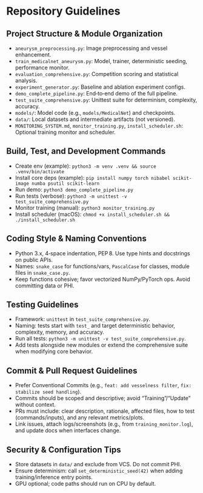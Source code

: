 # Repository Guidelines

## Project Structure & Module Organization
- `aneurysm_preprocessing.py`: Image preprocessing and vessel enhancement.
- `train_medicalnet_aneurysm.py`: Model, trainer, deterministic seeding, performance monitor.
- `evaluation_comprehensive.py`: Competition scoring and statistical analysis.
- `experiment_generator.py`: Baseline and ablation experiment configs.
- `demo_complete_pipeline.py`: End‑to‑end demo of the full pipeline.
- `test_suite_comprehensive.py`: Unittest suite for determinism, complexity, accuracy.
- `models/`: Model code (e.g., `models/MedicalNet`) and checkpoints.
- `data/`: Local datasets and intermediate artifacts (not versioned).
- `MONITORING_SYSTEM.md`, `monitor_training.py`, `install_scheduler.sh`: Optional training monitor and scheduler.

## Build, Test, and Development Commands
- Create env (example): `python3 -m venv .venv && source .venv/bin/activate`
- Install core deps (example): `pip install numpy torch nibabel scikit-image numba psutil scikit-learn`
- Run demo: `python3 demo_complete_pipeline.py`
- Run tests (verbose): `python3 -m unittest -v test_suite_comprehensive.py`
- Monitor training (manual): `python3 monitor_training.py`
- Install scheduler (macOS): `chmod +x install_scheduler.sh && ./install_scheduler.sh`

## Coding Style & Naming Conventions
- Python 3.x, 4‑space indentation, PEP 8. Use type hints and docstrings on public APIs.
- Names: `snake_case` for functions/vars, `PascalCase` for classes, module files in `snake_case.py`.
- Keep functions cohesive; favor vectorized NumPy/PyTorch ops. Avoid committing data or PHI.

## Testing Guidelines
- Framework: `unittest` in `test_suite_comprehensive.py`.
- Naming: tests start with `test_` and target deterministic behavior, complexity, memory, and accuracy.
- Run all tests: `python3 -m unittest -v test_suite_comprehensive.py`.
- Add tests alongside new modules or extend the comprehensive suite when modifying core behavior.

## Commit & Pull Request Guidelines
- Prefer Conventional Commits (e.g., `feat: add vesselness filter`, `fix: stabilize seed handling`).
- Commits should be scoped and descriptive; avoid “Training”/“Update” without context.
- PRs must include: clear description, rationale, affected files, how to test (commands/inputs), and any relevant metrics/plots.
- Link issues, attach logs/screenshots (e.g., from `training_monitor.log`), and update docs when interfaces change.

## Security & Configuration Tips
- Store datasets in `data/` and exclude from VCS. Do not commit PHI.
- Ensure determinism: call `set_deterministic_seed(42)` when adding training/inference entry points.
- GPU optional; code paths should run on CPU by default.
